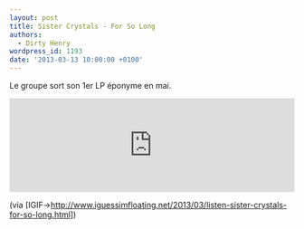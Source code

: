 ```yaml
---
layout: post
title: Sister Crystals - For So Long
authors:
  - Dirty Henry
wordpress_id: 1193
date: '2013-03-13 10:00:00 +0100'
---
```

Le groupe sort son 1er LP éponyme en mai.

<iframe width="100%" height="166" scrolling="no" frameborder="no" src="https://w.soundcloud.com/player/?url=http%3A%2F%2Fapi.soundcloud.com%2Ftracks%2F81707814"></iframe>

(via [IGIF->http://www.iguessimfloating.net/2013/03/listen-sister-crystals-for-so-long.html])
